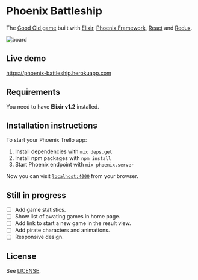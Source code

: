 # Phoenix Battleship
The [Good Old game](https://en.wikipedia.org/wiki/Battleship_(game)) built with [Elixir](https://github.com/elixir-lang/elixir), [Phoenix Framework](https://github.com/phoenixframework/phoenix), [React](https://github.com/facebook/react) and [Redux](https://github.com/rackt/redux).

![`board`](http://codeloveandboards.com/images/projects/battleship-19a67645.jpg)

## Live demo
https://phoenix-battleship.herokuapp.com

## Requirements
You need to have **Elixir v1.2** installed.

## Installation instructions
To start your Phoenix Trello app:

  1. Install dependencies with `mix deps.get`
  2. Install npm packages with `npm install`
  3. Start Phoenix endpoint with `mix phoenix.server`

Now you can visit [`localhost:4000`](http://localhost:4000) from your browser.

## Still in progress
- [ ] Add game statistics.
- [ ] Show list of awating games in home page.
- [ ] Add link to start a new game in the result view.
- [ ] Add pirate characters and animations.
- [ ] Responsive design.

## License
See [LICENSE](LICENSE).
